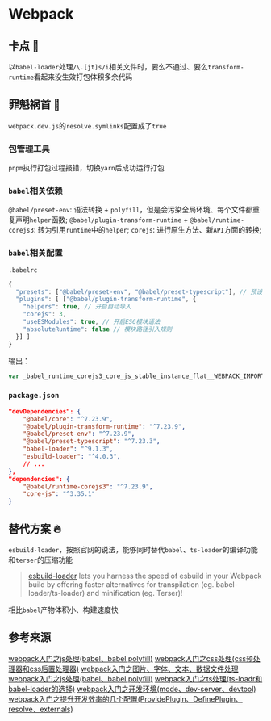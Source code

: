 
# Webpack
## 卡点 😤
以`babel-loader`处理`/\.[jt]s/i`相关文件时，要么不通过、要么`transform-runtime`看起来没生效打包体积多余代码
## 罪魁祸首 🚨
`webpack.dev.js`的`resolve.symlinks`配置成了`true`
### 包管理工具
`pnpm`执行打包过程报错，切换`yarn`后成功运行打包
### `babel`相关依赖
`@babel/preset-env`: 语法转换 + `polyfill`，但是会污染全局环境、每个文件都重复声明`helper`函数;
`@babel/plugin-transform-runtime` + `@babel/runtime-corejs3`: 转为引用`runtime`中的`helper`;
`corejs`: 进行原生方法、新`API`方面的转换;
### `babel`相关配置
`.babelrc`
```js
{
  "presets": ["@babel/preset-env", "@babel/preset-typescript"], // 预设合集，语法转换
  "plugins": [ ["@babel/plugin-transform-runtime", {
    "helpers": true, // 开启自动导入
    "corejs": 3,
    "useESModules": true, // 开启ES6模块语法
    "absoluteRuntime": false // 模块路径引入规则
  }] ]
}
```
输出：
```js
var _babel_runtime_corejs3_core_js_stable_instance_flat__WEBPACK_IMPORTED_MODULE_0__ = __webpack_require__(\"./node_modules/@babel/runtime-corejs3/core-js-stable/instance/flat.js\")
```
### `package.json`
```json
"devDependencies": {
    "@babel/core": "^7.23.9",
    "@babel/plugin-transform-runtime": "^7.23.9",
    "@babel/preset-env": "^7.23.9",
    "@babel/preset-typescript": "^7.23.3",
    "babel-loader": "^9.1.3",
    "esbuild-loader": "^4.0.3",
    // ...
},
"dependencies": {
    "@babel/runtime-corejs3": "^7.23.9",
    "core-js": "^3.35.1"
}
```
## 替代方案 🔥
`esbuild-loader`，按照官网的说法，能够同时替代`babel`、`ts-loader`的编译功能和`terser`的压缩功能
> [esbuild-loader]((https://www.npmjs.com/package/esbuild-loader)) lets you harness the speed of esbuild in your Webpack build by offering faster alternatives for transpilation (eg. babel-loader/ts-loader) and minification (eg. Terser)!

相比`babel`产物体积小、构建速度快
## 参考来源
[webpack入门之js处理(babel、babel polyfill)](https://juejin.cn/post/7126465727178997791)
[webpack入门之css处理(css预处理器和css后置处理器)](https://juejin.cn/post/7125605683633848356)
[webpack入门之图片、字体、文本、数据文件处理](https://juejin.cn/post/7126012733018865695)
[webpack入门之js处理(babel、babel polyfill)](https://juejin.cn/post/7126465727178997791)
[webpack入门之ts处理(ts-loadr和babel-loader的选择)](https://juejin.cn/post/7127206384797483044)
[webpack入门之开发环境(mode、dev-server、devtool)](https://juejin.cn/post/7127576450378842119)
[webpack入门之提升开发效率的几个配置(ProvidePlugin、DefinePlugin、resolve、externals)](https://juejin.cn/post/7241424021128364087)
